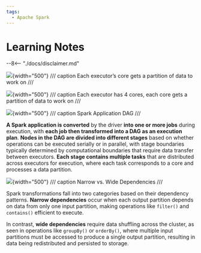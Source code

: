 ```yaml
---
tags:
  - Apache Spark
---
```


# Learning Notes

--8<-- "./docs/disclaimer.md"

![](https://learning.oreilly.com/api/v2/epubs/urn:orm:book:9781492050032/files/assets/lesp_0106.png){width="500"}
/// caption
Each executor’s core gets a partition of data to work on
///

![](https://learning.oreilly.com/api/v2/epubs/urn:orm:book:9781492050032/files/assets/lesp_0202.png){width="500"}
/// caption
Each executor has 4 cores, each core gets a partition of data to work on
///

![](https://learning.oreilly.com/api/v2/epubs/urn:orm:book:9781492050032/files/assets/lesp_0205.png){width="500"}
/// caption
Spark Application DAG
///

**A Spark application is converted** by the driver **into one or more jobs** during execution, with **each job then transformed into a DAG as an execution plan**. **Nodes in the DAG are divided into different stages** based on whether operations can be executed serially or in parallel, with stage boundaries typically determined by computational boundaries that require data transfer between executors. **Each stage contains multiple tasks** that are distributed across executors for execution, where each task corresponds to a core and processes a data partition.

![](https://learning.oreilly.com/api/v2/epubs/urn:orm:book:9781492050032/files/assets/lesp_0207.png){width="500"}
/// caption
Narrow vs. Wide Dependencies
///

Spark transformations fall into two categories based on their dependency patterns. **Narrow dependencies** occur when each output partition depends on data from only one input partition, making operations like `filter()` and `contains()` efficient to execute.

In contrast, **wide dependencies** require data shuffling across the cluster, as seen in operations like `groupBy()` or `orderBy()`, where multiple input partitions must be accessed to produce a single output partition, resulting in data being redistributed and persisted to storage.

